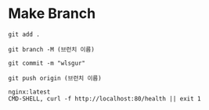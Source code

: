 # Make Branch
```
git add .
```
```
git branch -M (브런치 이름)
```
```
git commit -m "wlsgur"
```
```
git push origin (브런치 이름)
```
```
nginx:latest
CMD-SHELL, curl -f http://localhost:80/health || exit 1
```
